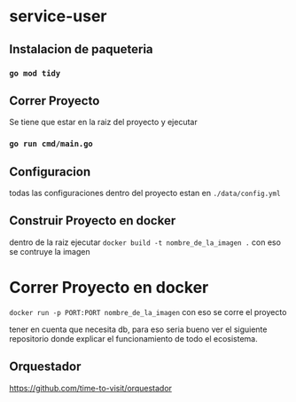 # service-user

## Instalacion de paqueteria

### `go mod tidy`

## Correr Proyecto
 Se tiene que estar en la raiz del proyecto y ejecutar
### `go run cmd/main.go`


## Configuracion
todas las configuraciones dentro del proyecto estan en `./data/config.yml`


## Construir Proyecto en docker

dentro de la raiz ejecutar
`docker build -t nombre_de_la_imagen .` 
con eso se contruye la imagen

# Correr Proyecto en docker
`docker run -p PORT:PORT nombre_de_la_imagen` 
con eso se corre el proyecto

tener en cuenta  que necesita db, para eso seria bueno ver el siguiente repositorio donde explicar el funcionamiento de todo el ecosistema.

## Orquestador
 https://github.com/time-to-visit/orquestador
